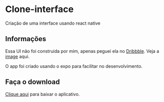 # Clone-interface

Criação de uma interface usando react native

## Informações

Essa UI não foi construida por mim, apenas peguei ela no [Dribbble](https://www.dribbble.com). Veja a [image](https://cdn.dribbble.com/users/1284644/screenshots/7191515/media/6102c99f05328951579e2ed895f7a5c2.png) aqui.

O app foi criado usando o expo para facilitar no desenvolvimento.

## Faça o download

[Clique aqui](https://expo.io/artifacts/4a258c63-402c-46ef-9868-fa74a819402f) para baixar o aplicativo.
